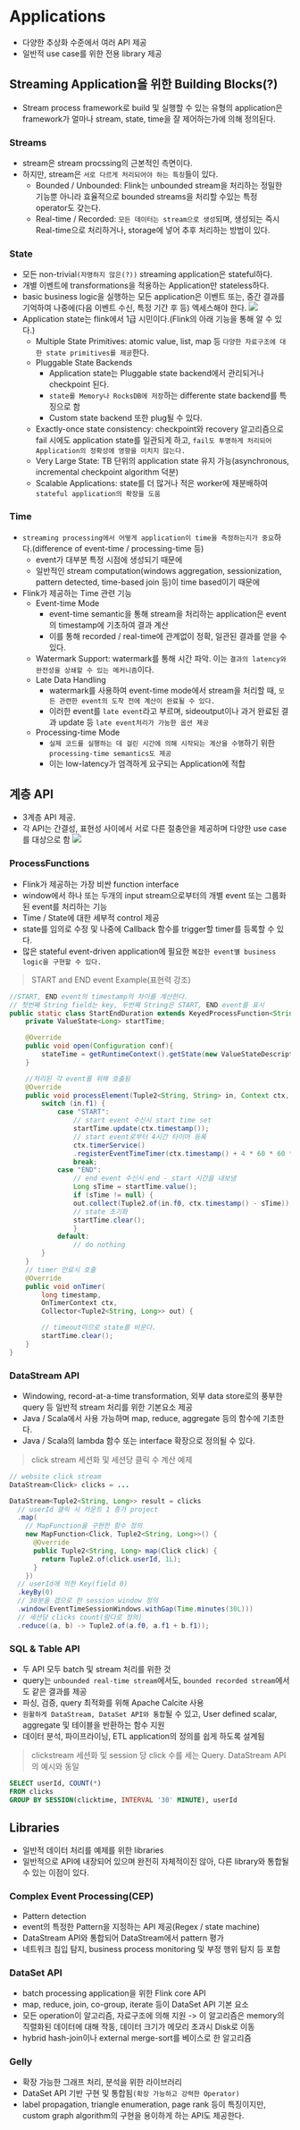 # Applications
- 다양한 추상화 수준에서 여러 API 제공
- 일반적 use case를 위한 전용 library 제공

## Streaming Application을 위한 Building Blocks(?)
- Stream process framework로 build 및 실행할 수 있는 유형의 application은 framework가 얼마나 stream, state, time을 잘 제어하는가에 의해 정의된다.

### Streams
- stream은 stream procssing의 근본적인 측면이다.
- 하지만, stream은 `서로 다르게 처리되어야 하는 특징`들이 있다.
    - Bounded / Unbounded: Flink는 unbounded stream을 처리하는 정밀한 기능뿐 아니라 효율적으로 bounded streams을 처리할 수있는 특정 operator도 갖는다.
    - Real-time / Recorded: `모든 데이터는 stream으로 생성`되며, 생성되는 즉시 Real-time으로 처리하거나, storage에 넣어 추후 처리하는 방법이 있다.

### State
- 모든 non-trivial`(자명하지 않은(?))` streaming application은 stateful하다. 
- 개별 이벤트에 transformations을 적용하는 Application만 stateless하다.
- basic business logic을 실행하는 모든 application은 이벤트 또는, 중간 결과를 기억하여 나중에(다음 이벤트 수신, 특정 기간 후 등) 엑세스해야 한다.
![](./image/function-state.png)
- Application state는 flink에서 1급 시민이다.(Flink의 아래 기능을 통해 알 수 있다.)
    - Multiple State Primitives: atomic value, list, map 등 `다양한 자료구조에 대한 state primitives를 제공`한다.
    - Pluggable State Backends
        - Application state는 Pluggable state backend에서 관리되거나 checkpoint 된다.
        - `state를 Memory나 RocksDB에 저장`하는 differente state backend를 특징으로 함
        - Custom state backend 또한 plug될 수 있다.
    - Exactly-once state consistency: checkpoint와 recovery 알고리즘으로 fail 시에도 application state를 일관되게 하고, `fail도 투명하게 처리되어 Application의 정확성에 영향을 미치지 않는다.`
    - Very Large State: TB 단위의 application state 유지 가능(asynchronous, incremental checkpoint algorithm 덕분)
    - Scalable Applications: state를 더 많거나 적은 worker에 재분배하여 `stateful application의 확장을 도움`

### Time
- `streaming processing에서 어떻게 application이 time을 측정하는지가 중요`하다.(difference of event-time / processing-time 등)
    - event가 대부분 특정 시점에 생성되기 때문에
    - 일반적인 stream computation(windows aggregation, sessionization, pattern detected, time-based join 등)이
 time based이기 때문에
- Flink가 제공하는 Time 관련 기능
    - Event-time Mode
        - event-time semantic을 통해 stream을 처리하는 application은 event의 timestamp에 기초하여 결과 계산
        - 이를 통해 recorded / real-time에 관계없이 정확, 일관된 결과를 얻을 수 있다.
    - Watermark Support: watermark를 통해 시간 파악. 이는 `결과의 latency와 완전성을 상쇄할 수 있는 메커니즘`이다.
    - Late Data Handling
        - watermark를 사용하여 event-time mode에서 stream을 처리할 때, `모든 관련한 event의 도착 전에 계산이 완료될 수 있다.`
        - 이러한 event를 `late event`라고 부르며, sideoutput이나 과거 완료된 결과 update 등 `late event처리가 가능한 옵션 제공`
    - Processing-time Mode
        - `실제 코드를 실행하는 데 걸린 시간에 의해 시작되는 계산을 수행`하기 위한 `processing-time semantics도 제공`
        - 이는 low-latency가 엄격하게 요구되는 Application에 적합

## 계층 API
- 3계층 API 제공.
- 각 API는 간결성, 표현성 사이에서 서로 다른 절충안을 제공하며 다양한 use case를 대상으로 함
![](./image/api-stack.png)

### ProcessFunctions
- Flink가 제공하는 가장 비싼 function interface
- window에서 하나 또는 두개의 input stream으로부터의 개별 event 또는 그룹화된 event를 처리하는 기능
- Time / State에 대한 세부적 control 제공
- state를 임의로 수정 및 나중에 Callback 함수를 trigger할 timer를 등록할 수 있다.
- 많은 stateful event-driven application에 필요한 `복잡한 event별 business logic을 구현할 수 있다.`
> START and END event Example(표현력 강조)
```java
//START, END event의 timestamp의 차이를 계산한다.
// 첫번째 String field는 key, 두번째 String은 START, END event를 표시
public static class StartEndDuration extends KeyedProcessFunction<String, Tuple2<String, String>, Tuple2<String, Long>> {
    private ValueState<Long> startTime;

    @Override
    public void open(Configuration conf){
        stateTime = getRuntimeContext().getState(new ValueStateDescriptor<Long>("startTime", Long.class));
    }

    //처리된 각 event를 위해 호출됨
    @Override
    public void processElement(Tuple2<String, String> in, Context ctx, Collector<Tuple2<String, Long> out>)     throws Exception{
        switch (in.f1) {
            case "START":
                // start event 수신시 start time set
                startTime.update(ctx.timestamp());
                // start event로부터 4시간 타이머 등록
                ctx.timerService()
                .registerEventTimeTimer(ctx.timestamp() + 4 * 60 * 60 * 1000);
                break;
            case "END":
                // end event 수신시 end - start 시간을 내보냄
                Long sTime = startTime.value();
                if (sTime != null) {
                out.collect(Tuple2.of(in.f0, ctx.timestamp() - sTime));
                // state 초기화
                startTime.clear();
                }
            default:
                // do nothing
        }
    }
    // timer 만료시 호출
    @Override
    public void onTimer(
        long timestamp,
        OnTimerContext ctx,
        Collector<Tuple2<String, Long>> out) {

        // timeout이므로 state를 비운다.
        startTime.clear();
    }
}
```

### DataStream API
- Windowing, record-at-a-time transformation, 외부 data store로의 풍부한 query 등 일반적 stream 처리를 위한 기본요소 제공
- Java / Scala에서 사용 가능하며 map, reduce, aggregate 등의 함수에 기초한다.
- Java / Scala의 lambda 함수 또는 interface 확장으로 정의될 수 있다.
> click stream 세션화 및 세션당 클릭 수 계산 예제
```java
// website click stream
DataStream<Click> clicks = ...

DataStream<Tuple2<String, Long>> result = clicks
  // userId 클릭 시 카운트 1 증가 project
  .map(
    // MapFunction을 구현한 함수 정의
    new MapFunction<Click, Tuple2<String, Long>>() {
      @Override
      public Tuple2<String, Long> map(Click click) {
        return Tuple2.of(click.userId, 1L);
      }
    })
  // userId에 의한 Key(field 0)
  .keyBy(0)
  // 30분을 갭으로 한 session window 정의
  .window(EventTimeSessionWindows.withGap(Time.minutes(30L)))
  // 세션당 clicks count(람다로 정의)
  .reduce((a, b) -> Tuple2.of(a.f0, a.f1 + b.f1));
```
### SQL & Table API
- 두 API 모두 batch 및 stream 처리를 위한 것
- query는 `unbounded real-time stream`에서도, `bounded recorded stream`에서도 같은 결과를 제공
- 파싱, 검증, query 최적화를 위해 Apache Calcite 사용
-  `원활하게 DataStream, DataSet API와 통합`될 수 있고, User defined scalar, aggregate 및 테이블을 반환하는 함수 지원
- 데이터 분석, 파이프라이닝, ETL application의 정의를 쉽게 하도록 설계됨
>clickstream 세션화 및 session 당 click 수를 세는 Query. DataStream API의 예시와 동일
```SQL
SELECT userId, COUNT(*)
FROM clicks
GROUP BY SESSION(clicktime, INTERVAL '30' MINUTE), userId
```

## Libraries
- 일반적 데이터 처리를 예제를 위한 libraries
- 일반적으로 API에 내장되어 있으며 완전히 자체적이진 않아, 다른 library와 통합될 수 있는 이점이 있다.

### Complex Event Processing(CEP)
- Pattern detection
- event의 특정한 Pattern을 지정하는 API 제공(Regex / state machine)
- DataStream API와 통합되어 DataStream에서 pattern 평가
- 네트워크 침입 탐지, business process monitoring 및 부정 행위 탐지 등 포함

### DataSet API
- batch processing application을 위한 Flink core API
- map, reduce, join, co-group, iterate 등이 DataSet API 기본 요소
- 모든 operation이 알고리즘, 자료구조에 의해 지원 -> 이 알고리즘은 memory의 직렬화된 데이터에 대해 작동, 데이터 크기가 메모리 초과시 Disk로 이동
- hybrid hash-join이나 external merge-sort를 베이스로 한 알고리즘

### Gelly
- 확장 가능한 그래프 처리, 분석을 위한 라이브러리
- DataSet API 기반 구현 및 통합됨`(확장 가능하고 강력한 Operator)`
- label propagation, triangle enumeration, page rank 등이 특징이지만, custom graph algorithm의 구현을 용이하게 하는 API도 제공한다.